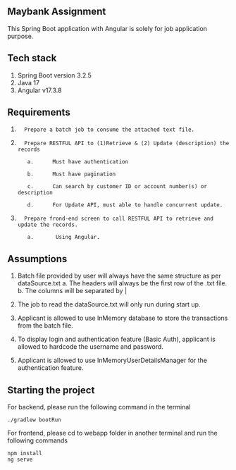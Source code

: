 ## Maybank Assignment

This Spring Boot application with Angular is solely for job application purpose.

## Tech stack
1. Spring Boot version 3.2.5
2. Java 17
3. Angular v17.3.8

## Requirements
1.       Prepare a batch job to consume the attached text file.

2.       Prepare RESTFUL API to (1)Retrieve & (2) Update (description) the records

          a.      Must have authentication
          
          b.      Must have pagination
          
          c.      Can search by customer ID or account number(s) or description
          
          d.      For Update API, must able to handle concurrent update.

3.       Prepare frond-end screen to call RESTFUL API to retrieve and update the records.

          a.       Using Angular.

## Assumptions

1. Batch file provided by user will always have the same structure as per dataSource.txt
   a. The headers will always be the first row of the .txt file.
   b. The columns will be separated by |

2. The job to read the dataSource.txt will only run during start up.
3. Applicant is allowed to use InMemory database to store the transactions from the batch file.
4. To display login and authentication feature (Basic Auth), applicant is allowed to hardcode the username and password.
5. Applicant is allowed to use InMemoryUserDetailsManager for the authentication feature.

## Starting the project

For backend, please run the following command in the terminal

```
./gradlew bootRun
```
For frontend, please cd to webapp folder in another terminal and run the following commands

```
npm install
ng serve
```
